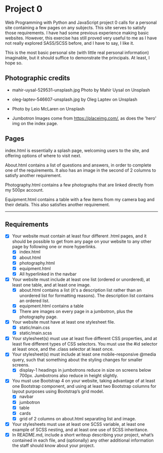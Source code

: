 # Project 0

Web Programming with Python and JavaScript project 0 calls for a personal site containing a few pages on any subjects. This site serves to satisfy those requirements. I have had some previous experience making basic websites.  However, this exercise has still proved very useful to me as I have not really explored SASS/SCSS before, and I have to say, I like it.

This is the most basic personal site (with little real personal information) imaginable, but it should suffice to demonstrate the principals. At least, I hope so.

## Photographic credits
- mahir-uysal-529531-unsplash.jpg Photo by Mahir Uysal on Unsplash
- oleg-laptev-546607-unsplash.jpg by Oleg Laptev on Unsplash
- Photo by Leio McLaren on Unsplash

- Jumbotron Images come from https://placeimg.com/, as does the 'hero' img on the index page.

## Pages
index.html is essentially a splash page, welcoming users to the site, and offering options of where to visit next.

About.html contains a list of questions and answers, in order to complete one of the requirements. It also has an image in the second of 2 columns to satisfy another requirement.

Photography.html contains a few photographs that are linked directly from my 500px account.

Equipment.html contains a table with a few items from my camera bag and their details. This also satisfies another requirement.

----
## Requirements

- [x] Your website must contain at least four different .html pages, and it should be possible to get from any page on your website to any other page by following one or more hyperlinks.
    - [x] index.html
    - [x] about.html
    - [x] photography.html
    - [x] equipment.html
    - [x] All hyperlinked in the navbar
- [x] Your website must include at least one list (ordered or unordered), at least one table, and at least one image.
    - [x] about.html contains a list (it's a description list rather than an unordered list for formatting reasons). The description list contains an ordered list.
    - [x] equipment.html contains a table
    - [x] There are images on every page in a jumbotron, plus the photography page.
- [x] Your website must have at least one stylesheet file.
    - [x] static/main.css
    - [x] static/main.scss
- [x] Your stylesheet(s) must use at least five different CSS properties, and at least five different types of CSS selectors. You must use the #id selector at least once, and the .class selector at least once.
- [x] Your stylesheet(s) must include at least one mobile-responsive @media query, such that something about the styling changes for smaller screens.
    - [x] display-1 headings in jumbotrons reduce in size on screens below 700px. Jumbotrons also reduce in height slightly.
- [x] You must use Bootstrap 4 on your website, taking advantage of at least one Bootstrap component, and using at least two Bootstrap columns for layout purposes using Bootstrap’s grid model.
    - [x] navbar
    - [x] jumbotron
    - [x] table
    - [x] cards
    - [x] grid of 2 columns on about.html separating list and image.
- [x] Your stylesheets must use at least one SCSS variable, at least one example of SCSS nesting, and at least one use of SCSS inheritance.
- [x] In README.md, include a short writeup describing your project, what’s contained in each file, and (optionally) any other additional information the staff should know about your project.